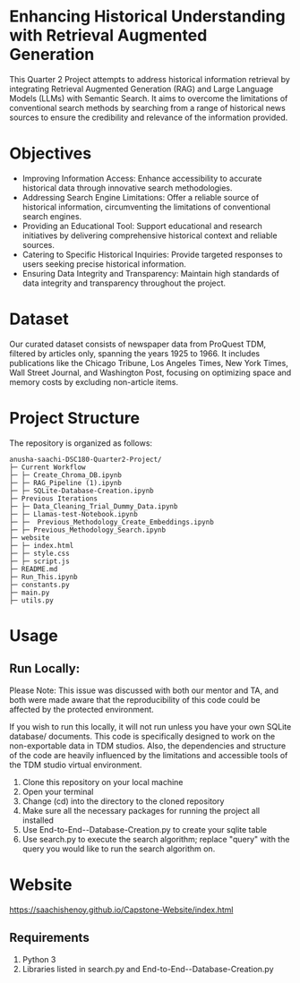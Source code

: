 # Enhancing Historical Understanding with Retrieval Augmented Generation

This Quarter 2 Project attempts to address historical information retrieval by integrating Retrieval Augmented Generation (RAG) and Large Language Models (LLMs) with Semantic Search. It aims to overcome the limitations of conventional search methods by searching from a range of historical news sources to ensure the credibility and relevance of the information provided.


# Objectives
- Improving Information Access: Enhance accessibility to accurate historical data through innovative search methodologies.
- Addressing Search Engine Limitations: Offer a reliable source of historical information, circumventing the limitations of conventional search engines.
- Providing an Educational Tool: Support educational and research initiatives by delivering comprehensive historical context and reliable sources.
- Catering to Specific Historical Inquiries: Provide targeted responses to users seeking precise historical information.
- Ensuring Data Integrity and Transparency: Maintain high standards of data integrity and transparency throughout the project.

# Dataset
Our curated dataset consists of newspaper data from ProQuest TDM, filtered by articles only, spanning the years 1925 to 1966. It includes publications like the Chicago Tribune, Los Angeles Times, New York Times, Wall Street Journal, and Washington Post, focusing on optimizing space and memory costs by excluding non-article items.


# Project Structure
The repository is organized as follows:
```
anusha-saachi-DSC180-Quarter2-Project/
├─ Current Workflow
├─ ├─ Create_Chroma_DB.ipynb
├─ ├─ RAG_Pipeline (1).ipynb
├─ ├─ SQLite-Database-Creation.ipynb
├─ Previous Iterations
├─ ├─ Data_Cleaning_Trial_Dummy_Data.ipynb
├─ ├─ Llamas-test-Notebook.ipynb
├─ ├─  Previous_Methodology_Create_Embeddings.ipynb
├─ ├─ Previous_Methodology_Search.ipynb
├─ website
├─ ├─ index.html
├─ ├─ style.css
├─ ├─ script.js
├─ README.md
├─ Run_This.ipynb
├─ constants.py
├─ main.py
├─ utils.py

```

# Usage

## Run Locally: 
Please Note: This issue was discussed with both our mentor and TA, and both were made aware that the reproducibility of this code could be affected by the protected environment.

If you wish to run this locally, it will not run unless you have your own SQLite database/ documents. This code is specifically designed to work on the non-exportable data in TDM studios. Also, the dependencies and structure of the code are heavily influenced by the limitations and accessible tools of the TDM studio virtual environment.

1. Clone this repository on your local machine
2. Open your terminal
3. Change (cd) into the directory to the cloned repository
4. Make sure all the necessary packages for running the project all installed
5. Use End-to-End--Database-Creation.py to create your sqlite table
6. Use search.py to execute the search algorithm; replace "query" with the query you would like to run the search algorithm on.

# Website

https://saachishenoy.github.io/Capstone-Website/index.html

## Requirements
1) Python 3
2) Libraries listed in search.py and End-to-End--Database-Creation.py
